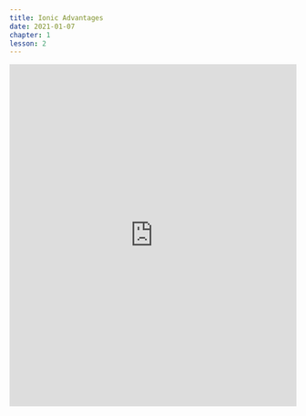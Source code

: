 ```yaml
---
title: Ionic Advantages
date: 2021-01-07
chapter: 1
lesson: 2
---
```


<iframe width="100%" height="600" src="https://www.youtube.com/embed/qiXF8SVJ6mk" title="YouTube video player" frameborder="0" allow="accelerometer; autoplay; clipboard-write; encrypted-media; gyroscope; picture-in-picture" allowfullscreen></iframe>